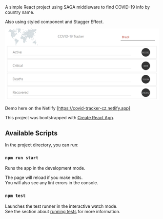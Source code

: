 A simple React project using SAGA middleware to find COVID-19 info by country name.

Also using styled component and Stagger Effect.

![alt text](https://github.com/alexandrecz/covid-tracker/blob/master/img/app.png)

Demo here on the Netlify [https://covid-tracker-cz.netlify.app]

This project was bootstrapped with [Create React App](https://github.com/facebook/create-react-app).

## Available Scripts

In the project directory, you can run:

### `npm run start`

Runs the app in the development mode.<br />

The page will reload if you make edits.<br />
You will also see any lint errors in the console.

### `npm test`

Launches the test runner in the interactive watch mode.<br />
See the section about [running tests](https://facebook.github.io/create-react-app/docs/running-tests) for more information.
